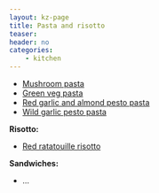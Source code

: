 ```yaml
---
layout: kz-page
title: Pasta and risotto
teaser: 
header: no
categories:
    - kitchen
---
```


* [Mushroom pasta](/kitchen/mushroom-pasta/)
* [Green veg pasta](/kitchen/green-veg-pasta/)
* [Red garlic and almond pesto pasta](/kitchen/red-garlic-almond-pesto-pasta/)
* [Wild garlic pesto pasta](/kitchen/wild-garlic-pesto-pasta/)

**Risotto:**
* [Red ratatouille risotto](/kitchen/red-risotto/)

**Sandwiches:**
* ...
